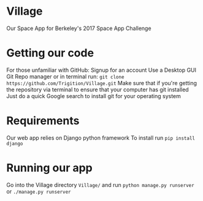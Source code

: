 # Village
Our Space App for Berkeley's 2017 Space App Challenge

# Getting our code
For those unfamiliar with GitHub:
Signup for an account
Use a Desktop GUI Git Repo manager or in terminal run:
`git clone https://github.com/Trigition/Village.git`
Make sure that if you're getting the repository via terminal to ensure that your computer has git installed
Just do a quick Google search to install git for your operating system


# Requirements
Our web app relies on Django python framework
To install run `pip install django`

# Running our app
Go into the Village directory `Village/` and run `python manage.py runserver` or `./manage.py runserver`
